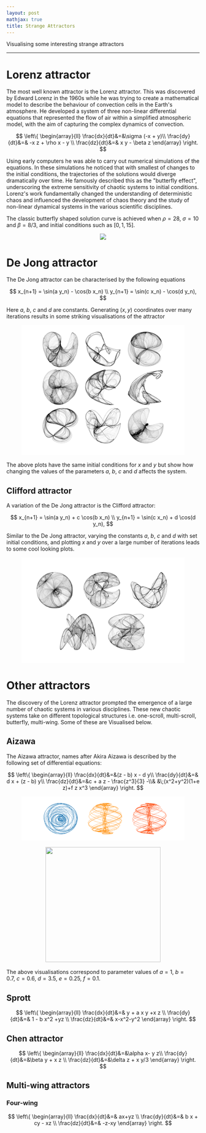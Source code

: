 ```yaml
---
layout: post
mathjax: true
title: Strange Attractors
---
```


Visualising some interesting strange attractors

---

# Lorenz attractor

The most well known attractor is the Lorenz attractor. This was discovered by
Edward Lorenz in the 1960s while he was trying to create a mathematical model
to describe the behaviour of convection cells in the Earth's atmosphere. He
developed a system of three non-linear differential equations that represented
the flow of air within a simplified atmospheric model, with the aim of capturing
the complex dynamics of convection.

$$
\left\{
  \begin{array}{ll}
    \frac{dx}{dt}&=&\sigma (-x + y)\\
    \frac{dy}{dt}&=& -x z + \rho x - y \\
    \frac{dz}{dt}&=& x y - \beta z
  \end{array}
\right.
$$

Using early computers he was able to carry out numerical simulations of the
equations. In these simulations he noticed that with smallest of changes to the
initial conditions, the trajectories of the solutions would diverge dramatically
over time. He famously described this as the "butterfly effect", underscoring
the extreme sensitivity of chaotic systems to initial conditions. Lorenz's work
fundamentally changed the understanding of deterministic chaos and influenced
the development of chaos theory and the study of non-linear dynamical systems in
the various scientific disciplines.

The classic butterfly shaped solution curve is achieved when $\rho = 28, \ \sigma
= 10$ and $\beta = 8/3$, and initial conditions such as $[0, 1, 15]$.

<center>
  <figure> 
    <img src="https://raw.githubusercontent.com/aymenhafeez/aymenhafeez.github.io/master/images/lorenz-anim.gif" /> 
  </figure>
</center>

# De Jong attractor

The De Jong attractor can be characterised by the following equations

$$
x_{n+1} = \sin(a y_n) - \cos(b x_n) \\
y_{n+1} = \sin(c x_n) - \cos(d y_n),
$$

Here $a,\ b,\ c$ and $d$ are constants. Generating $(x,y)$ coordinates over
many iterations results in some striking visualisations of the attractor

<!-- <center> -->
<!--   <figure>  -->
<!--     <img src="https://raw.githubusercontent.com/aymenhafeez/aymenhafeez.github.io/master/images/De_Jong_Attractors.png" width="800" height="640"/>  -->
<!--   </figure> -->
<!-- </center> -->
<!---->
<!---->

<center>
  <figure> 
    <img src="https://raw.githubusercontent.com/aymenhafeez/aymenhafeez.github.io/master/images/De_Jong_Attractors.png" /> 
  </figure>
</center>

The above plots have the same initial conditions for $x$ and $y$ but show how
changing the values of the parameters $a,\ b,\ c$ and $d$ affects the system.

## Clifford attractor

A variation of the De Jong attractor is the Clifford attractor:

$$
x_{n+1} = \sin(a y_n) + c \cos(b x_n) \\
y_{n+1} = \sin(c x_n) + d \cos(d y_n),
$$

Similar to the De Jong attractor, varying the constants $a,\ b,\ c$ and $d$ with
set initial conditions, and plotting $x$ and $y$ over a large number of
iterations leads to some cool looking plots.

<center>
  <figure> 
    <img src="https://raw.githubusercontent.com/aymenhafeez/aymenhafeez.github.io/master/images/clifford_attractor.png" /> 
  </figure>
</center>

<!-- ## Svensson attractor -->
<!---->
<!-- Another similar attractor is the Svensson attractor: -->
<!---->
<!-- $$ -->
<!-- x_{n+1} = d \sin(a x_n) - \sin(b y_n) \\ -->
<!-- y_{n+1} = c \cos(a x_n) + \cos(b y_n), -->
<!-- $$ -->
<!---->
<!-- A plot with some example parameter values, again plotted over many iterations -->
<!-- can be seen below. -->
<!---->
<!-- <center> -->
<!--   <figure>  -->
<!--     <img src="https://raw.githubusercontent.com/aymenhafeez/aymenhafeez.github.io/master/images/svensson_attractor.png" width="200" height="100" />  -->
<!--   </figure> -->
<!-- </center> -->
<!---->
<!---->

# Other attractors

The discovery of the Lorenz attractor prompted the emergence of a large number
of chaotic systems in various disciplines. These new chaotic systems take on
different topological structures i.e. one-scroll, multi-scroll, butterfly,
multi-wing. Some of these are Visualised below.

## Aizawa

The Aizawa attractor, names after Akira Aizawa is described by the following set
of differential equations:

$$
\left\{
  \begin{array}{ll}
    \frac{dx}{dt}&=&(z - b)  x - d  y\\
    \frac{dy}{dt}&=& d  x + (z - b)  y\\
    \frac{dz}{dt}&=&c + a z - \frac{z^3}{3} -\\&  &\;(x^2+y^2)(1+e z)+f z x^3
  \end{array}
\right.
$$

<center>
  <figure> 
    <img src="https://raw.githubusercontent.com/aymenhafeez/aymenhafeez.github.io/master/images/aizawa_2d.png" /> 
  </figure>
</center>

<!-- <center> -->
<!--   <video width="375" controls> -->
<!--     <source src="https://raw.githubusercontent.com/aymenhafeez/aymenhafeez.github.io/master/images/aizawa.mp4"" type="video/mp4" /> -->
<!--     Your browser does not support the video tag. -->
<!--   </video>  -->
<!-- </center> -->


<center>
  <figure> 
    <img src="https://raw.githubusercontent.com/aymenhafeez/aymenhafeez.github.io/master/images/aizawa.gif" width="300" height="300"/> 
  </figure>
</center>

The above visualisations correspond to parameter values of $a = 1,\ b = 0.7,\
c = 0.6,\ d = 3.5,\ e = 0.25,\ f = 0.1$.

## Sprott

$$
\left\{
  \begin{array}{ll}
    \frac{dx}{dt}&=& y + a x y +x z \\
    \frac{dy}{dt}&=& 1 - b x^2 +yz \\
    \frac{dz}{dt}&=& x-x^2-y^2
  \end{array}
\right.
$$

## Chen attractor

$$
\left\{
  \begin{array}{ll}
    \frac{dx}{dt}&=&\alpha x- y z\\
    \frac{dy}{dt}&=&\beta y + x z \\
    \frac{dz}{dt}&=&\delta z + x y/3
  \end{array}
\right.
$$

## Multi-wing attractors

### Four-wing

$$
\left\{
  \begin{array}{ll}
    \frac{dx}{dt}&=& ax+yz \\
    \frac{dy}{dt}&=& b x + cy - xz \\
    \frac{dz}{dt}&=& -z-xy
  \end{array}
\right.
$$
